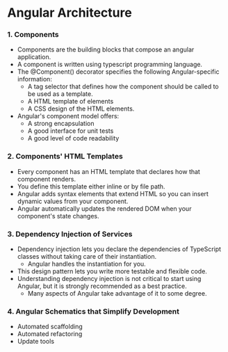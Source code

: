 # Angular Architecture

### 1. Components
- Components are the building blocks that compose an angular application. 
- A component is written using typescript programming language.
- The @Component() decorator specifies the following Angular-specific information:
    - A tag selector that defines how the component should be called to be used as a template.
    - A HTML template of elements
    - A CSS design of the HTML elements.
- Angular's component model offers:
    - A strong encapsulation
    - A good interface for unit tests
    - A good level of code readability

### 2. Components' HTML Templates
- Every component has an HTML template that declares how that component renders.
- You define this template either inline or by file path.
- Angular adds syntax elements that extend HTML so you can insert dynamic values from your component.
- Angular automatically updates the rendered DOM when your component's state changes.

### 3. Dependency Injection of Services
- Dependency injection lets you declare the dependencies of TypeScript classes without taking care of their instantiation.
    - Angular handles the instantiation for you.
- This design pattern lets you write more testable and flexible code.
- Understanding dependency injection is not critical to start using Angular, but it is strongly recommended as a best practice.
    - Many aspects of Angular take advantage of it to some degree.

### 4. Angular Schematics that Simplify Development
- Automated scaffolding
- Automated refactoring 
- Update tools
